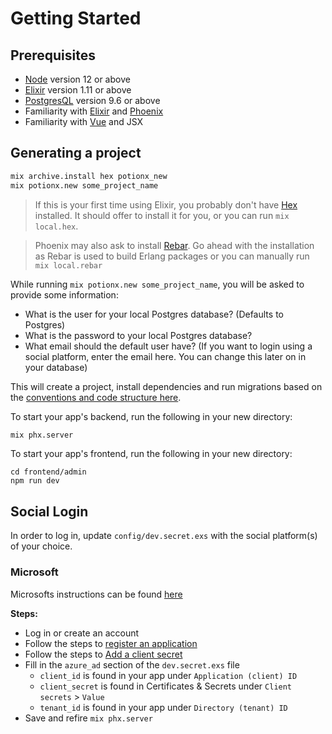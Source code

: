 # Getting Started

## Prerequisites
- [Node](https://nodejs.org/en/) version 12 or above
- [Elixir](https://elixir-lang.org/install.html) version 1.11 or above
- [PostgresQL](https://www.postgresql.org/) version 9.6 or above
- Familiarity with [Elixir](https://elixir-lang.org/) and [Phoenix](https://www.phoenixframework.org/)
- Familiarity with [Vue](https://vuejs.org/) and JSX


## Generating a project
```bash
mix archive.install hex potionx_new
mix potionx.new some_project_name
```
> If this is your first time using Elixir, you probably don't have [Hex](https://hexdocs.pm/phoenix/installation.html) installed. It should offer to install it for you, or you can run `mix local.hex`.

> Phoenix may also ask to install [Rebar](https://hexdocs.pm/phoenix/up_and_running.html). Go ahead with the installation as Rebar is used to build Erlang packages or you can manually run `mix local.rebar`

While running `mix potionx.new some_project_name`, you will be asked to provide some information:
- What is the user for your local Postgres database? (Defaults to Postgres)
- What is the password to your local Postgres database?
- What email should the default user have? (If you want to login using a social platform, enter the email here. You can change this later on in your database)

This will create a project, install dependencies and run migrations based on the [conventions and code structure here](https://docs.potionapps.com/conventions/overview.html#file-structure).

To start your app's backend, run the following in your new directory:
```bash
mix phx.server
```

To start your app's frontend, run the following in your new directory:
```
cd frontend/admin
npm run dev
```

## Social Login

In order to log in, update `config/dev.secret.exs` with the social platform(s) of your choice.
<!-- - [Apple instructions](https://developer.apple.com/documentation/authenticationservices) -->
<!-- - [Github instructions](https://docs.github.com/en/developers/apps/authorizing-oauth-apps) -->
<!-- - [Twitter instructions](https://developer.twitter.com/en/docs/authentication/guides) -->
<!-- - [Google instructions](https://developers.google.com/identity/protocols/oauth2) -->

### Microsoft

Microsofts instructions can be found [here](https://docs.microsoft.com/en-us/azure/active-directory/develop/quickstart-register-app)

**Steps:**
- Log in or create an account
- Follow the steps to [register an application](https://docs.microsoft.com/en-us/azure/active-directory/develop/quickstart-register-app#register-an-application)
- Follow the steps to [Add a client secret](https://docs.microsoft.com/en-us/azure/active-directory/develop/quickstart-register-app#add-a-client-secret)
- Fill in the `azure_ad` section of the `dev.secret.exs` file
  - `client_id` is found in your app under `Application (client) ID`
  - `client_secret` is found in Certificates & Secrets under `Client secrets` > `Value`
  - `tenant_id` is found in your app under `Directory (tenant) ID`
- Save and refire `mix phx.server`